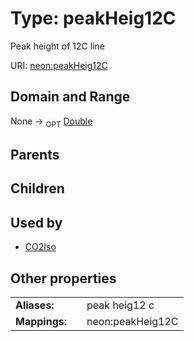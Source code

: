 
# Type: peakHeig12C


Peak height of 12C line

URI: [neon:peakHeig12C](https://data.neonscience.org/peakHeig12C)


## Domain and Range

None ->  <sub>OPT</sub> [Double](types/Double.md)

## Parents


## Children


## Used by

 * [CO2Iso](CO2Iso.md)

## Other properties

|  |  |  |
| --- | --- | --- |
| **Aliases:** | | peak heig12 c |
| **Mappings:** | | neon:peakHeig12C |

